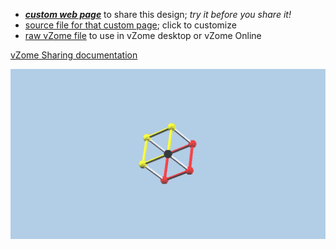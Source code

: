 
 - [***custom web page***][post] to share this design; *try it before you share it!*
 - [source file for that custom page][source]; click to customize
 - [raw vZome file][raw] to use in vZome desktop or vZome Online

[vZome Sharing documentation](https://vzome.github.io/vzome/sharing.html#how-it-works)

![Image](<cube-projection.png>)


[post]: <https://ThynStyx.github.io/vzome-sharing/2021/12/15/cube-projection-12-35-20.html>
[source]: <https://github.com/ThynStyx/vzome-sharing/edit/main/_posts/2021-12-15-cube-projection-12-35-20.md>
[raw]: <https://raw.githubusercontent.com/ThynStyx/vzome-sharing/main/2021/12/15/12-35-20-cube-projection/cube-projection.vZome>